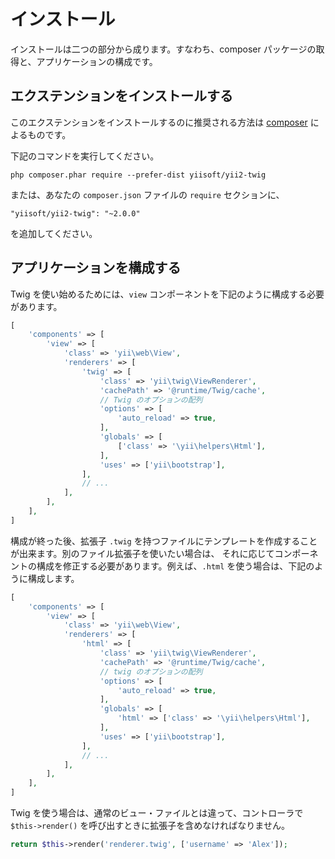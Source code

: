 インストール
============

インストールは二つの部分から成ります。すなわち、composer パッケージの取得と、アプリケーションの構成です。

## エクステンションをインストールする

このエクステンションをインストールするのに推奨される方法は [composer](https://getcomposer.org/download/) によるものです。

下記のコマンドを実行してください。

```
php composer.phar require --prefer-dist yiisoft/yii2-twig
```

または、あなたの `composer.json` ファイルの `require` セクションに、

```
"yiisoft/yii2-twig": "~2.0.0"
```

を追加してください。

## アプリケーションを構成する

Twig を使い始めるためには、`view` コンポーネントを下記のように構成する必要があります。

```php
[
    'components' => [
        'view' => [
            'class' => 'yii\web\View',
            'renderers' => [
                'twig' => [
                    'class' => 'yii\twig\ViewRenderer',
                    'cachePath' => '@runtime/Twig/cache',
                    // Twig のオプションの配列
                    'options' => [
                        'auto_reload' => true,
                    ],
                    'globals' => [
                        ['class' => '\yii\helpers\Html'],
                    ],
                    'uses' => ['yii\bootstrap'],
                ],
                // ...
            ],
        ],
    ],
]
```

構成が終った後、拡張子 `.twig` を持つファイルにテンプレートを作成することが出来ます。別のファイル拡張子を使いたい場合は、
それに応じてコンポーネントの構成を修正する必要があります。例えば、`.html` を使う場合は、下記のように構成します。



```php
[
    'components' => [
        'view' => [
            'class' => 'yii\web\View',
            'renderers' => [
                'html' => [
                    'class' => 'yii\twig\ViewRenderer',
                    'cachePath' => '@runtime/Twig/cache',
                    // twig のオプションの配列
                    'options' => [
                        'auto_reload' => true,
                    ],
                    'globals' => [
                        'html' => ['class' => '\yii\helpers\Html'],
                    ],
                    'uses' => ['yii\bootstrap'],
                ],
                // ...
            ],
        ],
    ],
]
```

Twig を使う場合は、通常のビュー・ファイルとは違って、コントローラで
`$this->render()` を呼び出すときに拡張子を含めなければなりません。

```php
return $this->render('renderer.twig', ['username' => 'Alex']);
```
